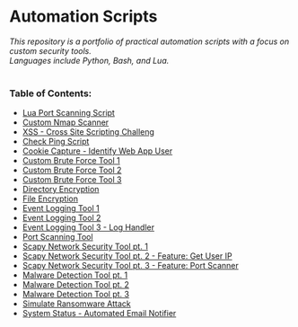 # Automation Scripts

*This repository is a portfolio of practical automation scripts with a focus on custom security tools.</br> 
Languages include Python, Bash, and Lua.* 
</br></br>

### Table of Contents:
- [Lua Port Scanning Script](https://github.com/ShayCrane/automation-scripts/blob/main/LuaPortScan.nse)
- [Custom Nmap Scanner](https://github.com/ShayCrane/automation-scripts/blob/main/Nmap-customScanner.py)
- [XSS - Cross Site Scripting Challeng](https://github.com/ShayCrane/automation-scripts/blob/main/XSS-Challenge.py)
- [Check Ping Script](https://github.com/ShayCrane/automation-scripts/blob/main/check-ping.py)
- [Cookie Capture - Identify Web App User](https://github.com/ShayCrane/automation-scripts/blob/main/cookieCapture-idWebUser.py)
- [Custom Brute Force Tool 1](https://github.com/ShayCrane/automation-scripts/blob/main/customBruteForce-3.py)
- [Custom Brute Force Tool 2](https://github.com/ShayCrane/automation-scripts/blob/main/customBruteForceTool-1.py)
- [Custom Brute Force Tool 3](https://github.com/ShayCrane/automation-scripts/blob/main/customBruteForceTool-2.py)
- [Directory Encryption](https://github.com/ShayCrane/automation-scripts/blob/main/encryptDirectory.py)
- [File Encryption](https://github.com/ShayCrane/automation-scripts/blob/main/encryptFile.py)
- [Event Logging Tool 1](https://github.com/ShayCrane/automation-scripts/blob/main/eventLoggingTool-1.py)
- [Event Logging Tool 2](https://github.com/ShayCrane/automation-scripts/blob/main/eventLoggingTool-2.py)
- [Event Logging Tool 3 - Log Handler](https://github.com/ShayCrane/automation-scripts/blob/main/eventLoggingTool-3-logHandler.py)
- [Port Scanning Tool](https://github.com/ShayCrane/automation-scripts/blob/main/portScannerScript.py)
- [Scapy Network Security Tool pt. 1](https://github.com/ShayCrane/automation-scripts/blob/main/scapy1-networkSecurityTool.py)
- [Scapy Network Security Tool pt. 2 - Feature: Get User IP](https://github.com/ShayCrane/automation-scripts/blob/main/scapy2-networkSecurityTool-getUserIPfeature.py)
- [Scapy Network Security Tool pt. 3 - Feature: Port Scanner](https://github.com/ShayCrane/automation-scripts/blob/main/scapy3-networkSecurityTool-portScan.py)
- [Malware Detection Tool pt. 1](https://github.com/ShayCrane/automation-scripts/blob/main/signature-based-malwareDetectionTool-1.py)
- [Malware Detection Tool pt. 2](https://github.com/ShayCrane/automation-scripts/blob/main/signature-based-malwareDetectionTool-2.py)
- [Malware Detection Tool pt. 3](https://github.com/ShayCrane/automation-scripts/blob/main/signature-based-malwareDetectionTool-3.py)
- [Simulate Ransomware Attack](https://github.com/ShayCrane/automation-scripts/blob/main/simulateRansomwareAttack.py)
- [System Status - Automated Email Notifier](https://github.com/ShayCrane/automation-scripts/blob/main/systemStatus-autoNotifier.py)







